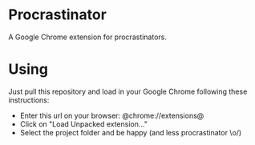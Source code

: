 # Procrastinator
A Google Chrome extension for procrastinators.

Using
===

Just pull this repository and load in your Google Chrome following these instructions:
 - Enter this url on your browser: @chrome://extensions@
 - Click on "Load Unpacked extension..."
 - Select the project folder and be happy (and less procrastinator \o/)

